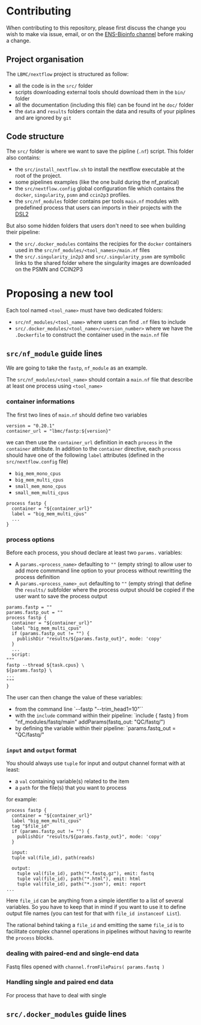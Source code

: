 # Contributing

When contributing to this repository, please first discuss the change you wish to make via issue,
email, or on the [ENS-Bioinfo channel](https://matrix.to/#/#ens-bioinfo:matrix.org) before making a change. 

## Project organisation

The `LBMC/nextflow` project is structured as follow:
- all the code is in the `src/` folder
- scripts downloading external tools should download them in the `bin/` folder
- all the documentation (including this file) can be found int he `doc/` folder
- the `data` and `results` folders contain the data and results of your piplines and are ignored by `git`

## Code structure

The `src/` folder is where we want to save the pipline (`.nf`) script. This folder also contains:
- the `src/install_nextflow.sh` to install the nextflow executable at the root of the project.
- some pipelines examples (like the one build during the nf_pratical)
- the `src/nextflow.config` global configuration file which contains the `docker`, `singularity`, `psmn` and `ccin2p3` profiles.
- the `src/nf_modules` folder contains per tools `main.nf` modules with predefined process that users can imports in their projects with the [DSL2](https://www.nextflow.io/docs/latest/dsl2.html)

But also some hidden folders that users don't need to see when building their pipeline:
- the `src/.docker_modules` contains the recipies for the `docker` containers used in the `src/nf_modules/<tool_names>/main.nf` files
- the `src/.singularity_in2p3` and `src/.singularity_psmn` are symbolic links to the shared folder where the singularity images are downloaded on the PSMN and CCIN2P3 

# Proposing a new tool

Each tool named `<tool_name>` must have two dedicated folders:

- `src/nf_modules/<tool_name>` where users can find `.nf` files to include
- `src/.docker_modules/<tool_name>/<version_number>` where we have the `.Dockerfile` to construct the container used in the `main.nf` file

## `src/nf_module` guide lines

We are going to take the `fastp`, `nf_module` as an example.

The `src/nf_modules/<tool_name>` should contain a `main.nf` file that describe at least one process using `<tool_name>`

### container informations

The first two lines of `main.nf` should define two variables
```
version = "0.20.1"
container_url = "lbmc/fastp:${version}"
```

we can then use the `container_url` definition in each `process` in the `container` attribute.
In addition to the `container` directive, each `process` should have one of the following `label` attributes (defined in the `src/nextflow.config` file)
- `big_mem_mono_cpus`
- `big_mem_multi_cpus`
- `small_mem_mono_cpus`
- `small_mem_multi_cpus`

```
process fastp {
  container = "${container_url}"
  label = "big_mem_multi_cpus"
  ...
}
```

### process options

Before each process, you shoud declare at least two `params.` variables:
- A `params.<process_name>` defaulting to `""` (empty string) to allow user to add more commmand line option to your process without rewritting the process definition
- A `params.<process_name>_out` defaulting to `""` (empty string) that define the `results/` subfolder where the process output should be copied if the user want to save the process output

```
params.fastp = ""
params.fastp_out = ""
process fastp {
  container = "${container_url}"
  label "big_mem_multi_cpus"
  if (params.fastp_out != "") {
    publishDir "results/${params.fastp_out}", mode: 'copy'
  }
  ...
  script:
"""
fastp --thread ${task.cpus} \
${params.fastp} \
...
"""
}
```

The user can then change the value of these variables:
- from the command line `--fastp "--trim_head1=10"``
- with the `include` command within their pipeline: `include { fastq } from "nf_modules/fastq/main" addParams(fastq_out: "QC/fastq/")
- by defining the variable within their pipeline: `params.fastq_out = "QC/fastq/"

### `input` and `output` format

You should always use `tuple` for input and output channel format with at least:
- a `val` containing variable(s) related to the item
- a `path` for the file(s) that you want to process

for example:
```
process fastp {
  container = "${container_url}"
  label "big_mem_multi_cpus"
  tag "$file_id"
  if (params.fastp_out != "") {
    publishDir "results/${params.fastp_out}", mode: 'copy'
  }

  input:
  tuple val(file_id), path(reads)

  output:
    tuple val(file_id), path("*.fastq.gz"), emit: fastq
    tuple val(file_id), path("*.html"), emit: html
    tuple val(file_id), path("*.json"), emit: report
...
```

Here `file_id` can be anything from a simple identifier to a list of several variables.
So you have to keep that in mind if you want to use it to define output file names (you can test for that with `file_id instanceof List`).

The rational behind taking a `file_id` and emitting the same `file_id` is to facilitate complex channel operations in pipelines without having to rewrite the `process` blocks.

### dealing with paired-end and single-end data

Fastq files opened with `channel.fromFilePairs( params.fastq )`



### Handling single and paired end data

For process that have to deal with single

## `src/.docker_modules` guide lines

